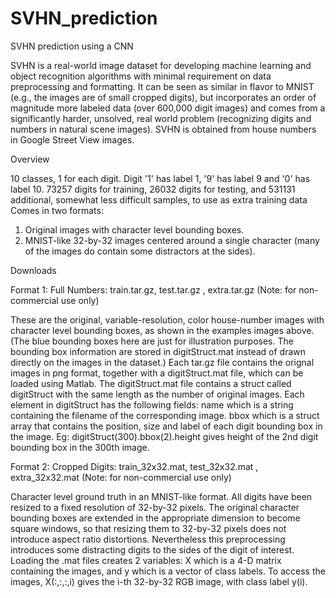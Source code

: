 # SVHN_prediction
SVHN prediction using a CNN


SVHN is a real-world image dataset for developing machine learning and object recognition algorithms with minimal requirement on data preprocessing and formatting. It can be seen as similar in flavor to MNIST (e.g., the images are of small cropped digits), but incorporates an order of magnitude more labeled data (over 600,000 digit images) and comes from a significantly harder, unsolved, real world problem (recognizing digits and numbers in natural scene images). SVHN is obtained from house numbers in Google Street View images.


Overview

10 classes, 1 for each digit. Digit '1' has label 1, '9' has label 9 and '0' has label 10.
73257 digits for training, 26032 digits for testing, and 531131 additional, somewhat less difficult samples, to use as extra training data
Comes in two formats:
1. Original images with character level bounding boxes.
2. MNIST-like 32-by-32 images centered around a single character (many of the images do contain some distractors at the sides).

Downloads


Format 1: Full Numbers: train.tar.gz, test.tar.gz , extra.tar.gz (Note: for non-commercial use only)


These are the original, variable-resolution, color house-number images with character level bounding boxes, as shown in the examples images above. (The blue bounding boxes here are just for illustration purposes. The bounding box information are stored in digitStruct.mat instead of drawn directly on the images in the dataset.) Each tar.gz file contains the orignal images in png format, together with a digitStruct.mat file, which can be loaded using Matlab. The digitStruct.mat file contains a struct called digitStruct with the same length as the number of original images. Each element in digitStruct has the following fields: name which is a string containing the filename of the corresponding image. bbox which is a struct array that contains the position, size and label of each digit bounding box in the image. Eg: digitStruct(300).bbox(2).height gives height of the 2nd digit bounding box in the 300th image.



Format 2: Cropped Digits: train_32x32.mat, test_32x32.mat , extra_32x32.mat (Note: for non-commercial use only)


Character level ground truth in an MNIST-like format. All digits have been resized to a fixed resolution of 32-by-32 pixels. The original character bounding boxes are extended in the appropriate dimension to become square windows, so that resizing them to 32-by-32 pixels does not introduce aspect ratio distortions. Nevertheless this preprocessing introduces some distracting digits to the sides of the digit of interest. Loading the .mat files creates 2 variables: X which is a 4-D matrix containing the images, and y which is a vector of class labels. To access the images, X(:,:,:,i) gives the i-th 32-by-32 RGB image, with class label y(i).
